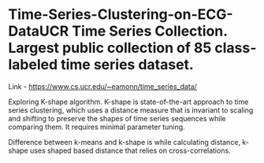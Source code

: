 # Time-Series-Clustering-on-ECG-DataUCR Time Series Collection. Largest public collection of 85 class-labeled time series dataset. 

Link - https://www.cs.ucr.edu/~eamonn/time_series_data/


Exploring K-shape algorithm. K-shape is state-of-the-art approach to time series clustering, which uses a distance measure that is invariant to scaling and shifting to preserve the shapes of time series sequences while comparing them. It requires minimal parameter tuning. 

Difference between k-means and k-shape is while calculating distance, k-shape uses shaped based distance that relies on cross-correlations.
